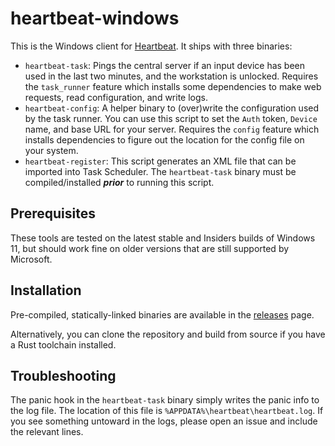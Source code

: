 # heartbeat-windows

This is the Windows client for [Heartbeat](https://github.com/lmaotrigine/heartbeat). It
ships with three binaries:

- `heartbeat-task`: Pings the central server if an input device has been used in the
  last two minutes, and the workstation is unlocked. Requires the `task_runner` feature
  which installs some dependencies to make web requests, read configuration, and write
  logs.
- `heartbeat-config`: A helper binary to (over)write the configuration used by the task
  runner. You can use this script to set the `Auth` token, `Device` name, and
  base URL for your server. Requires the `config` feature which installs
  dependencies to figure out the location for the config file on your system.
- `heartbeat-register`: This script generates an XML file that can be imported into Task
  Scheduler. The `heartbeat-task` binary must be compiled/installed ***prior*** to
  running this script.

## Prerequisites

These tools are tested on the latest stable and Insiders builds of Windows 11, but
should work fine on older versions that are still supported by Microsoft.

## Installation

Pre-compiled, statically-linked binaries are available in the
[releases](https://github.com/5HT2B/heartbeat-windows/releases) page.

Alternatively, you can clone the repository and build from source if you have a Rust
toolchain installed.

## Troubleshooting

The panic hook in the `heartbeat-task` binary simply writes the panic info to the log file. The
location of this file is `%APPDATA%\heartbeat\heartbeat.log`. If you see something
untoward in the logs, please open an issue and include the relevant lines.
